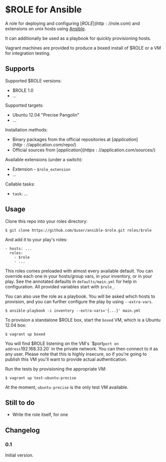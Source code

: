 $ROLE for Ansible
=================

A role for deploying and configuring [$ROLE](http://$role.com) and extensions on unix hosts using [Ansible](http://www.ansibleworks.com/).

It can additionally be used as a playbook for quickly provisioning hosts.

Vagrant machines are provided to produce a boxed install of $ROLE or a VM for integration testing.


Supports
--------

Supported $ROLE versions:

- $ROLE 1.0
- ...

Supported targets:

- Ubuntu 12.04 "Precise Pangolin"
- ...

Installation methods:

- Binary packages from the official repositories at [$application](http://$application.com/repo/)
- Official sources from [$application](https://$application.com/sources/)

Available extensions (under a switch):

- Extension - `$role_extension`
- ...

Callable tasks:

- `task`: ...


Usage
-----

Clone this repo into your roles directory:

    $ git clone https://github.com/$user/ansible-$role.git roles/$role

And add it to your play's roles:

    - hosts: ...
      roles:
        - $role
        - ...

This roles comes preloaded with almost every available default. You can override each one in your hosts/group vars, in your inventory, or in your play. See the annotated defaults in `defaults/main.yml` for help in configuration. All provided variables start with `$role_`.

You can also use the role as a playbook. You will be asked which hosts to provision, and you can further configure the play by using `--extra-vars`.

    $ ansible-playbook -i inventory --extra-vars='{...}' main.yml

To provision a standalone $ROLE box, start the `boxed` VM, which is a Ubuntu 12.04 box:

    $ vagrant up boxed

You will find $ROLE listening on the VM's `$port` port on address `192.168.33.20` in the private network. You can then connect to it as any user. Please note that this is highly insecure, so if you're going to publish this VM you'll want to provide actual authentication.

Run the tests by provisioning the appropriate VM:

    $ vagrant up test-ubuntu-precise

At the moment, `ubuntu-precise` is the only test VM available.


Still to do
-----------

- Write the role itself, for one


Changelog
---------

### 0.1

Initial version.
